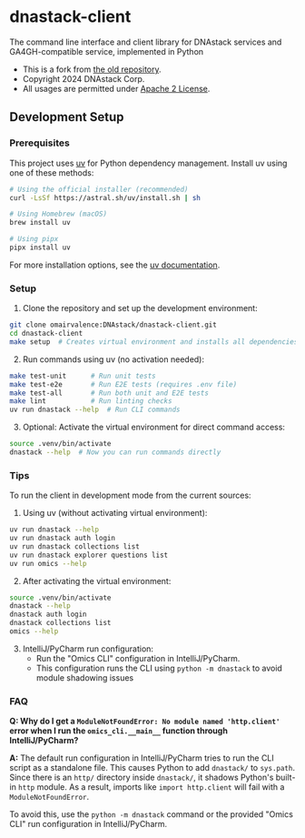 # dnastack-client
The command line interface and client library for DNAstack services and GA4GH-compatible service, implemented in Python

* This is a fork from [the old repository](https://github.com/DNAstack/dnastack-client-library).
* Copyright 2024 DNAstack Corp.
* All usages are permitted under [Apache 2 License](LICENSE).

## Development Setup

### Prerequisites

This project uses [uv](https://github.com/astral-sh/uv) for Python dependency management. Install uv using one of these methods:

```bash
# Using the official installer (recommended)
curl -LsSf https://astral.sh/uv/install.sh | sh

# Using Homebrew (macOS)
brew install uv

# Using pipx
pipx install uv
```

For more installation options, see the [uv documentation](https://docs.astral.sh/uv/getting-started/installation/).

### Setup

1. Clone the repository and set up the development environment:
```bash
git clone omairvalence:DNAstack/dnastack-client.git
cd dnastack-client
make setup  # Creates virtual environment and installs all dependencies
```

2. Run commands using uv (no activation needed):
```bash
make test-unit      # Run unit tests
make test-e2e       # Run E2E tests (requires .env file)
make test-all       # Run both unit and E2E tests
make lint           # Run linting checks
uv run dnastack --help  # Run CLI commands
```

3. Optional: Activate the virtual environment for direct command access:
```bash
source .venv/bin/activate
dnastack --help  # Now you can run commands directly
```

### Tips
To run the client in development mode from the current sources:

1. Using uv (without activating virtual environment):
```bash
uv run dnastack --help
uv run dnastack auth login
uv run dnastack collections list
uv run dnastack explorer questions list
uv run omics --help
```

2. After activating the virtual environment:
```bash
source .venv/bin/activate
dnastack --help
dnastack auth login
dnastack collections list
omics --help
```

3. IntelliJ/PyCharm run configuration:
   - Run the "Omics CLI" configuration in IntelliJ/PyCharm.
   - This configuration runs the CLI using `python -m dnastack` to avoid module shadowing issues

### FAQ

**Q: Why do I get a `ModuleNotFoundError: No module named 'http.client'` error when I run the `omics_cli.__main__` function 
through IntelliJ/PyCharm?**

**A:**  The default run configuration in IntelliJ/PyCharm tries to run the CLI script as a standalone file. 
This causes Python to add `dnastack/` to `sys.path`. Since there is an `http/` directory inside `dnastack/`, it shadows 
Python's built-in `http` module. As a result, imports like `import http.client` will fail with a `ModuleNotFoundError`.  

To avoid this, use the `python -m dnastack` command or the provided "Omics CLI" run configuration in IntelliJ/PyCharm.